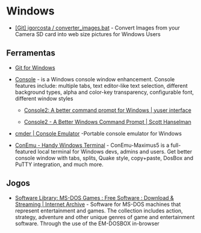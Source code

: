 # Windows

* [[Git] igorcosta / converter_images.bat](https://gist.github.com/igorcosta/008173b435e0309d4773) - Convert Images from your Camera SD card into web size pictures for Windows Users


## Ferramentas

* [Git for Windows](http://git-scm.com/download/win)

* [Console](http://sourceforge.net/projects/console/) - is a Windows console window enhancement. Console features include: multiple tabs, text editor-like text selection, different background types, alpha and color-key transparency, configurable font, different window styles

  * [Console2: A better command prompt for Windows | yuser interface](http://yuserinterface.com/dev/2013/01/05/console2-a-better-command-prompt-for-windows/)

  * [Console2 - A Better Windows Command Prompt | Scott Hanselman](http://www.hanselman.com/blog/Console2ABetterWindowsCommandPrompt.aspx)

* [cmder | Console Emulator](https://bliker.github.io/cmder/) -Portable console emulator for Windows

* [ConEmu - Handy Windows Terminal](https://conemu.github.io/) - ConEmu-Maximus5 is a full-featured local terminal for Windows devs, admins and users. Get better console window with tabs, splits, Quake style, copy+paste, DosBox and PuTTY integration, and much more.


## Jogos

* [Software Library: MS-DOS Games : Free Software : Download & Streaming | Internet Archive](https://archive.org/details/softwarelibrary_msdos_games) - Software for MS-DOS machines that represent entertainment and games. The collection includes action, strategy, adventure and other unique genres of game and entertainment software. Through the use of the EM-DOSBOX in-browser 
